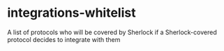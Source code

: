 # integrations-whitelist
A list of protocols who will be covered by Sherlock if a Sherlock-covered protocol decides to integrate with them
